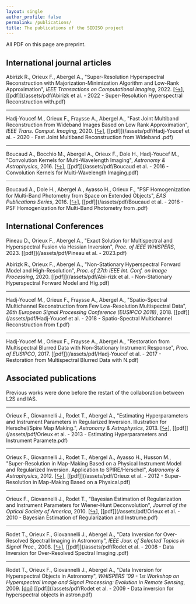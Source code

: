 ```yaml
---
layout: single
author_profile: false
permalink: /publications/
title: The publications of the SIDISO project
---
```


All PDF on this page are preprint.

## International journal articles

Abirizk R., Orieux F., Abergel A., "Super-Resolution Hyperspectral Reconstruction with Majorization-Minimization Algorithm and Low-Rank Approximation", *IEEE Transactions on Computational Imaging*, 2022. [[↪]](https://doi.org/10.1109/TCI.2022.3161849), [[pdf]](/assets/pdf/Abirizk et al. - 2022 - Super-Resolution Hyperspectral Reconstruction with.pdf)

----
Hadj-Youcef M., Orieux F., Fraysse A., Abergel A., "Fast Joint Multiband Reconstruction from Wideband Images Based on Low Rank Approximation", *IEEE Trans. Comput. Imaging*, 2020. [[↪]](https://doi.org/10.1109/TCI.2020.2998170), [[pdf]](/assets/pdf/Hadj-Youcef et al. - 2020 - Fast Joint Multiband Reconstruction from Wideband .pdf)

----
Boucaud A., Bocchio M., Abergel A., Orieux F., Dole H., Hadj-Youcef M., "Convolution Kernels for Multi-Wavelength Imaging", *Astronomy & Astrophysics*, 2016. [[↪]](https://doi.org/10.1051/0004-6361/201629080), [[pdf]](/assets/pdf/Boucaud et al. - 2016 - Convolution Kernels for Multi-Wavelength Imaging.pdf)

----
Boucaud A., Dole H., Abergel A., Ayasso H., Orieux F., "PSF Homogenization for Multi-Band Photometry from Space on Extended Objects", *EAS Publications Series*, 2016. [[↪]](https://doi.org/10.1051/eas/1678013), [[pdf]](/assets/pdf/Boucaud et al. - 2016 - PSF Homogenization for Multi-Band Photometry from .pdf)


## International Conferences

Pineau D., Orieux F., Abergel A., "Exact Solution for Multispectral and Hyperspectral Fusion via Hessian Inversion", *Proc. of IEEE WHISPERS*<i class="fas fa-external-link"></i>, 2023. [[pdf]](/assets/pdf/Pineau et al. - 2023.pdf)

Abirizk R., Orieux F., Abergel A., "Non-Stationary Hyperspectral Forward Model and High-Resolution", *Proc. of 27th IEEE Int. Conf. on Image Processing*<i class="fas fa-external-link"></i>, 2020. [[pdf]](/assets/pdf/Abi-rizk et al. - Non-Stationary Hyperspectral Forward Model and Hig.pdf)

----
Hadj-Youcef M., Orieux F., Fraysse A., Abergel A., "Spatio-Spectral Multichannel Reconstruction from Few Low-Resolution Multispectral Data", *26th European Signal Processing Conference (EUSIPCO 2018)*<i class="fas fa-external-link"></i>, 2018. [[pdf]](/assets/pdf/Hadj-Youcef et al. - 2018 - Spatio-Spectral Multichannel Reconstruction from f.pdf)

----
Hadj-Youcef M., Orieux F., Fraysse A., Abergel A., "Restoration from Multispectral Blurred Data with Non-Stationary Instrument Response", *Proc. of EUSIPCO*<i class="fas fa-external-link"></i>, 2017. [[pdf]](/assets/pdf/Hadj-Youcef et al. - 2017 - Restoration from Multispectral Blurred Data with N.pdf)

## Associated publications

Previous works were done before the restart of the collaboration between L2S and IAS.

----
Orieux F., Giovannelli J., Rodet T., Abergel A., "Estimating Hyperparameters and Instrument Parameters in Regularized Inversion. Illustration for Herschel/Spire Map Making.", *Astronomy & Astrophysics*, 2013. [[↪]](https://doi.org/10.1051/0004-6361/201219950), [[pdf]](/assets/pdf/Orieux et al. - 2013 - Estimating Hyperparameters and Instrument Paramete.pdf)

----
Orieux F., Giovannelli J., Rodet T., Abergel A., Ayasso H., Husson M., "Super-Resolution in Map-Making Based on a Physical Instrument Model and Regularized Inversion. Application to SPIRE/Herschel", *Astronomy & Astrophysics*, 2012. [[↪]](https://doi.org/10.1051/0004-6361/201116817), [[pdf]](/assets/pdf/Orieux et al. - 2012 - Super-Resolution in Map-Making Based on a Physical.pdf)

----
Orieux F., Giovannelli J., Rodet T., "Bayesian Estimation of Regularization and Instrument Parameters for Wiener-Hunt Deconvolution", *Journal of the Optical Society of America*, 2010. [[↪]](https://doi.org/10.1364/JOSAA.27.001593), [[pdf]](/assets/pdf/Orieux et al. - 2010 - Bayesian Estimation of Regularization and Instrume.pdf)

----
Rodet T., Orieux F., Giovannelli J., Abergel A., "Data Inversion for Over-Resolved Spectral Imaging in Astronomy", *IEEE Jour. of Selected Topics in Signal Proc.*, 2008. [[↪]](https://doi.org/10.1109/JSTSP.2008.2006392), [[pdf]](/assets/pdf/Rodet et al. - 2008 - Data Inversion for Over-Resolved Spectral Imaging .pdf)

----
Rodet T., Orieux F., Giovannelli J., Abergel A., "Data Inversion for Hyperspectral Objects in Astronomy", *WHISPERS '09 - 1st Workshop on Hyperspectral Image and Signal Processing: Evolution in Remote Sensing*<i class="fas fa-external-link"></i>, 2009. [[doi]](https://doi.org/10.1109/WHISPERS.2009.5289008) [[pdf]](/assets/pdf/Rodet et al. - 2009 - Data inversion for hyperspectral objects in astron.pdf)
